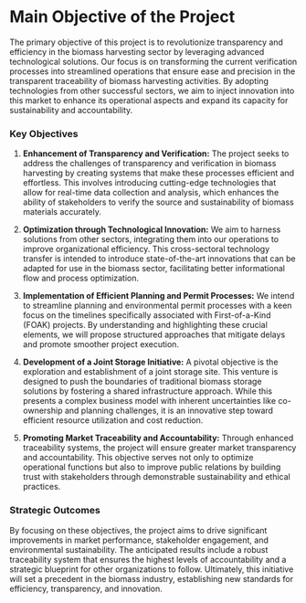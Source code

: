 # Main Objective of the Project

The primary objective of this project is to revolutionize transparency and efficiency in the biomass harvesting sector by leveraging advanced technological solutions. Our focus is on transforming the current verification processes into streamlined operations that ensure ease and precision in the transparent traceability of biomass harvesting activities. By adopting technologies from other successful sectors, we aim to inject innovation into this market to enhance its operational aspects and expand its capacity for sustainability and accountability.

### Key Objectives

1. **Enhancement of Transparency and Verification:**
   The project seeks to address the challenges of transparency and verification in biomass harvesting by creating systems that make these processes efficient and effortless. This involves introducing cutting-edge technologies that allow for real-time data collection and analysis, which enhances the ability of stakeholders to verify the source and sustainability of biomass materials accurately.

2. **Optimization through Technological Innovation:**
   We aim to harness solutions from other sectors, integrating them into our operations to improve organizational efficiency. This cross-sectoral technology transfer is intended to introduce state-of-the-art innovations that can be adapted for use in the biomass sector, facilitating better informational flow and process optimization.

3. **Implementation of Efficient Planning and Permit Processes:**
   We intend to streamline planning and environmental permit processes with a keen focus on the timelines specifically associated with First-of-a-Kind (FOAK) projects. By understanding and highlighting these crucial elements, we will propose structured approaches that mitigate delays and promote smoother project execution.

4. **Development of a Joint Storage Initiative:**
   A pivotal objective is the exploration and establishment of a joint storage site. This venture is designed to push the boundaries of traditional biomass storage solutions by fostering a shared infrastructure approach. While this presents a complex business model with inherent uncertainties like co-ownership and planning challenges, it is an innovative step toward efficient resource utilization and cost reduction.

5. **Promoting Market Traceability and Accountability:**
   Through enhanced traceability systems, the project will ensure greater market transparency and accountability. This objective serves not only to optimize operational functions but also to improve public relations by building trust with stakeholders through demonstrable sustainability and ethical practices.

### Strategic Outcomes

By focusing on these objectives, the project aims to drive significant improvements in market performance, stakeholder engagement, and environmental sustainability. The anticipated results include a robust traceability system that ensures the highest levels of accountability and a strategic blueprint for other organizations to follow. Ultimately, this initiative will set a precedent in the biomass industry, establishing new standards for efficiency, transparency, and innovation.